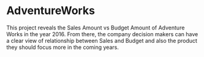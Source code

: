 # AdventureWorks
This project reveals the Sales Amount vs Budget Amount of Adventure Works in the year 2016. From there, the company decision makers can have a clear view of relationship between Sales and Budget and also the product they should focus more in the coming years. 
